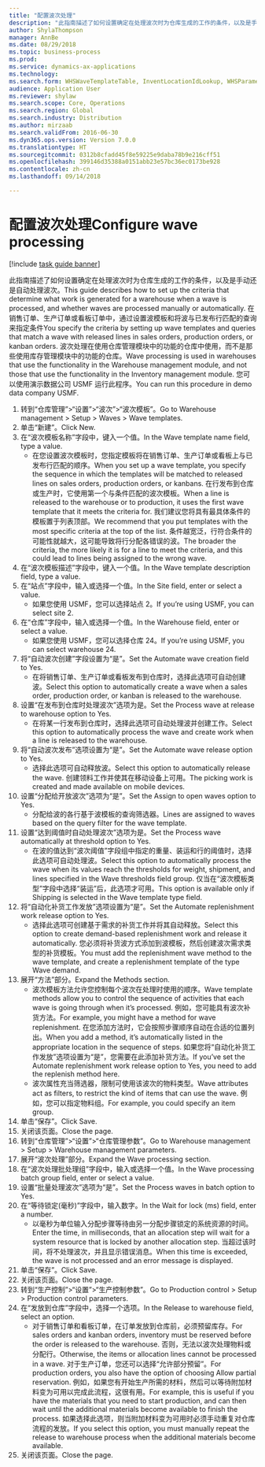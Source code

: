 ```yaml
--- 
title: "配置波次处理"
description: "此指南描述了如何设置确定在处理波次时为仓库生成的工作的条件，以及是手动还是自动处理波次。"
author: ShylaThompson
manager: AnnBe
ms.date: 08/29/2018
ms.topic: business-process
ms.prod: 
ms.service: dynamics-ax-applications
ms.technology: 
ms.search.form: WHSWaveTemplateTable, InventLocationIdLookup, WHSParameters, ProdParameters
audience: Application User
ms.reviewer: shylaw
ms.search.scope: Core, Operations
ms.search.region: Global
ms.search.industry: Distribution
ms.author: mirzaab
ms.search.validFrom: 2016-06-30
ms.dyn365.ops.version: Version 7.0.0
ms.translationtype: HT
ms.sourcegitcommit: 0312b8cfadd45f8e59225e9daba78b9e216cff51
ms.openlocfilehash: 399146d35388a0151abb23e57bc36ec0173be928
ms.contentlocale: zh-cn
ms.lasthandoff: 09/14/2018

---
```

# <a name="configure-wave-processing"></a><span data-ttu-id="791dc-103">配置波次处理</span><span class="sxs-lookup"><span data-stu-id="791dc-103">Configure wave processing</span></span>

[!include [task guide banner](../../includes/task-guide-banner.md)]

<span data-ttu-id="791dc-104">此指南描述了如何设置确定在处理波次时为仓库生成的工作的条件，以及是手动还是自动处理波次。</span><span class="sxs-lookup"><span data-stu-id="791dc-104">This guide describes how to set up the criteria that determine what work is generated for a warehouse when a wave is processed, and whether waves are processed manually or automatically.</span></span> <span data-ttu-id="791dc-105">在销售订单、生产订单或看板订单中，通过设置波模板和将波与已发布行匹配的查询来指定条件</span><span class="sxs-lookup"><span data-stu-id="791dc-105">You specify the criteria by setting up wave templates and queries that match a wave with released lines in sales orders, production orders, or kanban orders.</span></span> <span data-ttu-id="791dc-106">波次处理在使用仓库管理模块中的功能的仓库中使用，而不是那些使用库存管理模块中的功能的仓库。</span><span class="sxs-lookup"><span data-stu-id="791dc-106">Wave processing is used in warehouses that use the functionality in the Warehouse management module, and not those that use the functionality in the Inventory management module.</span></span> <span data-ttu-id="791dc-107">您可以使用演示数据公司 USMF 运行此程序。</span><span class="sxs-lookup"><span data-stu-id="791dc-107">You can run this procedure in demo data company USMF.</span></span>

1. <span data-ttu-id="791dc-108">转到“仓库管理”>“设置”>“波次”>“波次模板”。</span><span class="sxs-lookup"><span data-stu-id="791dc-108">Go to Warehouse management > Setup > Waves > Wave templates.</span></span>
2. <span data-ttu-id="791dc-109">单击“新建”。</span><span class="sxs-lookup"><span data-stu-id="791dc-109">Click New.</span></span>
3. <span data-ttu-id="791dc-110">在“波次模板名称”字段中，键入一个值。</span><span class="sxs-lookup"><span data-stu-id="791dc-110">In the Wave template name field, type a value.</span></span>
    * <span data-ttu-id="791dc-111">在您设置波次模板时，您指定模板将在销售订单、生产订单或看板上与已发布行匹配的顺序。</span><span class="sxs-lookup"><span data-stu-id="791dc-111">When you set up a wave template, you specify the sequence in which the templates will be matched to released lines on sales orders, production orders, or kanbans.</span></span> <span data-ttu-id="791dc-112">在行发布到仓库或生产时，它使用第一个与条件匹配的波次模板。</span><span class="sxs-lookup"><span data-stu-id="791dc-112">When a line is released to the warehouse or to production, it uses the first wave template that it meets the criteria for.</span></span> <span data-ttu-id="791dc-113">我们建议您将具有最具体条件的模板置于列表顶部。</span><span class="sxs-lookup"><span data-stu-id="791dc-113">We recommend that you put templates with the most specific criteria at the top of the list.</span></span> <span data-ttu-id="791dc-114">条件越宽泛，行符合条件的可能性就越大，这可能导致将行分配各错误的波。</span><span class="sxs-lookup"><span data-stu-id="791dc-114">The broader the criteria, the more likely it is for a line to meet the criteria, and this could lead to lines being assigned to the wrong wave.</span></span>  
4. <span data-ttu-id="791dc-115">在“波次模板描述”字段中，键入一个值。</span><span class="sxs-lookup"><span data-stu-id="791dc-115">In the Wave template description field, type a value.</span></span>
5. <span data-ttu-id="791dc-116">在“站点”字段中，输入或选择一个值。</span><span class="sxs-lookup"><span data-stu-id="791dc-116">In the Site field, enter or select a value.</span></span>
    * <span data-ttu-id="791dc-117">如果您使用 USMF，您可以选择站点 2。</span><span class="sxs-lookup"><span data-stu-id="791dc-117">If you’re using USMF, you can select site 2.</span></span>  
6. <span data-ttu-id="791dc-118">在“仓库”字段中，输入或选择一个值。</span><span class="sxs-lookup"><span data-stu-id="791dc-118">In the Warehouse field, enter or select a value.</span></span>
    * <span data-ttu-id="791dc-119">如果您使用 USMF，您可以选择仓库 24。</span><span class="sxs-lookup"><span data-stu-id="791dc-119">If you’re using USMF, you can select warehouse 24.</span></span>  
7. <span data-ttu-id="791dc-120">将“自动波次创建”字段设置为“是”。</span><span class="sxs-lookup"><span data-stu-id="791dc-120">Set the Automate wave creation field to Yes.</span></span>
    * <span data-ttu-id="791dc-121">在将销售订单、生产订单或看板发布到仓库时，选择此选项可自动创建波。</span><span class="sxs-lookup"><span data-stu-id="791dc-121">Select this option to automatically create a wave when a sales order, production order, or kanban is released to the warehouse.</span></span>  
8. <span data-ttu-id="791dc-122">设置“在发布到仓库时处理波次”选项为是。</span><span class="sxs-lookup"><span data-stu-id="791dc-122">Set the Process wave at release to warehouse option to Yes.</span></span> 
    * <span data-ttu-id="791dc-123">在将某一行发布到仓库时，选择此选项可自动处理波并创建工作。</span><span class="sxs-lookup"><span data-stu-id="791dc-123">Select this option to automatically process the wave and create work when a line is released to the warehouse.</span></span>  
9. <span data-ttu-id="791dc-124">将“自动波次发布”选项设置为“是”。</span><span class="sxs-lookup"><span data-stu-id="791dc-124">Set the Automate wave release option to Yes.</span></span> 
    * <span data-ttu-id="791dc-125">选择此选项可自动释放波。</span><span class="sxs-lookup"><span data-stu-id="791dc-125">Select this option to automatically release the wave.</span></span> <span data-ttu-id="791dc-126">创建领料工作并使其在移动设备上可用。</span><span class="sxs-lookup"><span data-stu-id="791dc-126">The picking work is created and made available on mobile devices.</span></span>  
10. <span data-ttu-id="791dc-127">设置“分配给开放波次”选项为“是”。</span><span class="sxs-lookup"><span data-stu-id="791dc-127">Set the Assign to open waves option to Yes.</span></span> 
    * <span data-ttu-id="791dc-128">分配给波的各行基于波模板的查询筛选器。</span><span class="sxs-lookup"><span data-stu-id="791dc-128">Lines are assigned to waves based on the query filter for the wave template.</span></span>  
11. <span data-ttu-id="791dc-129">设置“达到阈值时自动处理波次”选项为是。</span><span class="sxs-lookup"><span data-stu-id="791dc-129">Set the Process wave automatically at threshold option to Yes.</span></span> 
    * <span data-ttu-id="791dc-130">在波的值达到“波次阈值”字段组中指定的重量、装运和行的阈值时，选择此选项可自动处理波。</span><span class="sxs-lookup"><span data-stu-id="791dc-130">Select this option to automatically process the wave when its values reach the thresholds for weight, shipment, and lines specified in the Wave thresholds field group.</span></span> <span data-ttu-id="791dc-131">仅当在“波次模板类型”字段中选择“装运”后，此选项才可用。</span><span class="sxs-lookup"><span data-stu-id="791dc-131">This option is available only if Shipping is selected in the Wave template type field.</span></span>  
12. <span data-ttu-id="791dc-132">将“自动化补货工作发放”选项设置为“是”。</span><span class="sxs-lookup"><span data-stu-id="791dc-132">Set the Automate replenishment work release option to Yes.</span></span> 
    * <span data-ttu-id="791dc-133">选择此选项可创建基于需求的补货工作并将其自动释放。</span><span class="sxs-lookup"><span data-stu-id="791dc-133">Select this option to create demand-based replenishment work and release it automatically.</span></span> <span data-ttu-id="791dc-134">您必须将补货波方式添加到波模板，然后创建波次需求类型的补货模板。</span><span class="sxs-lookup"><span data-stu-id="791dc-134">You must add the replenishment wave method to the wave template, and create a replenishment template of the type Wave demand.</span></span>  
13. <span data-ttu-id="791dc-135">展开“方法”部分。</span><span class="sxs-lookup"><span data-stu-id="791dc-135">Expand the Methods section.</span></span>
    * <span data-ttu-id="791dc-136">波次模板方法允许您控制每个波次在处理时使用的顺序。</span><span class="sxs-lookup"><span data-stu-id="791dc-136">Wave template methods allow you to control the sequence of activities that each wave is going through when it’s processed.</span></span> <span data-ttu-id="791dc-137">例如，您可能具有波次补货方法。</span><span class="sxs-lookup"><span data-stu-id="791dc-137">For example, you might have a method for wave replenishment.</span></span> <span data-ttu-id="791dc-138">在您添加方法时，它会按照步骤顺序自动在合适的位置列出。</span><span class="sxs-lookup"><span data-stu-id="791dc-138">When you add a method, it’s automatically listed in the appropriate location in the sequence of steps.</span></span> <span data-ttu-id="791dc-139">如果您将“自动化补货工作发放”选项设置为“是”，您需要在此添加补货方法。</span><span class="sxs-lookup"><span data-stu-id="791dc-139">If you’ve set the Automate replenishment work release option to Yes, you need to add the replenish method here.</span></span>  
    * <span data-ttu-id="791dc-140">波次属性充当筛选器，限制可使用该波次的物料类型。</span><span class="sxs-lookup"><span data-stu-id="791dc-140">Wave attributes act as filters, to restrict the kind of items that can use the wave.</span></span> <span data-ttu-id="791dc-141">例如，您可以指定物料组。</span><span class="sxs-lookup"><span data-stu-id="791dc-141">For example, you could specify an item group.</span></span>  
14. <span data-ttu-id="791dc-142">单击“保存”。</span><span class="sxs-lookup"><span data-stu-id="791dc-142">Click Save.</span></span>
15. <span data-ttu-id="791dc-143">关闭该页面。</span><span class="sxs-lookup"><span data-stu-id="791dc-143">Close the page.</span></span>
16. <span data-ttu-id="791dc-144">转到“仓库管理”>“设置”>“仓库管理参数”。</span><span class="sxs-lookup"><span data-stu-id="791dc-144">Go to Warehouse management > Setup > Warehouse management parameters.</span></span>
17. <span data-ttu-id="791dc-145">展开“波次处理”部分。</span><span class="sxs-lookup"><span data-stu-id="791dc-145">Expand the Wave processing section.</span></span>
18. <span data-ttu-id="791dc-146">在“波次处理批处理组”字段中，输入或选择一个值。</span><span class="sxs-lookup"><span data-stu-id="791dc-146">In the Wave processing batch group field, enter or select a value.</span></span>
19. <span data-ttu-id="791dc-147">设置“批量处理波次”选项为“是”。</span><span class="sxs-lookup"><span data-stu-id="791dc-147">Set the Process waves in batch option to Yes.</span></span>
20. <span data-ttu-id="791dc-148">在“等待锁定(毫秒)”字段中，输入数字。</span><span class="sxs-lookup"><span data-stu-id="791dc-148">In the Wait for lock (ms) field, enter a number.</span></span>
    * <span data-ttu-id="791dc-149">以毫秒为单位输入分配步骤等待由另一分配步骤锁定的系统资源的时间。</span><span class="sxs-lookup"><span data-stu-id="791dc-149">Enter the time, in milliseconds, that an allocation step will wait for a system resource that is locked by another allocation step.</span></span> <span data-ttu-id="791dc-150">当超过该时间，将不处理波次，并且显示错误消息。</span><span class="sxs-lookup"><span data-stu-id="791dc-150">When this time is exceeded, the wave is not processed and an error message is displayed.</span></span>  
21. <span data-ttu-id="791dc-151">单击“保存”。</span><span class="sxs-lookup"><span data-stu-id="791dc-151">Click Save.</span></span>
22. <span data-ttu-id="791dc-152">关闭该页面。</span><span class="sxs-lookup"><span data-stu-id="791dc-152">Close the page.</span></span>
23. <span data-ttu-id="791dc-153">转到“生产控制”>“设置”>“生产控制参数”。</span><span class="sxs-lookup"><span data-stu-id="791dc-153">Go to Production control > Setup > Production control parameters.</span></span>
24. <span data-ttu-id="791dc-154">在“发放到仓库”字段中，选择一个选项。</span><span class="sxs-lookup"><span data-stu-id="791dc-154">In the Release to warehouse field, select an option.</span></span>
    * <span data-ttu-id="791dc-155">对于销售订单和看板订单，在订单发放到仓库前，必须预留库存。</span><span class="sxs-lookup"><span data-stu-id="791dc-155">For sales orders and kanban orders, inventory must be reserved before the order is released to the warehouse.</span></span> <span data-ttu-id="791dc-156">否则，无法以波次处理物料或分配行。</span><span class="sxs-lookup"><span data-stu-id="791dc-156">Otherwise, the items or allocation lines cannot be processed in a wave.</span></span> <span data-ttu-id="791dc-157">对于生产订单，您还可以选择“允许部分预留”。</span><span class="sxs-lookup"><span data-stu-id="791dc-157">For production orders, you also have the option of choosing Allow partial reservation.</span></span> <span data-ttu-id="791dc-158">例如，如果您有开始生产所需的材料，然后可以等待附加材料变为可用以完成此流程，这很有用。</span><span class="sxs-lookup"><span data-stu-id="791dc-158">For example, this is useful if you have the materials that you need to start production, and can then wait until the additional materials become available to finish the process.</span></span> <span data-ttu-id="791dc-159">如果选择此选项，则当附加材料变为可用时必须手动重复对仓库流程的发放。</span><span class="sxs-lookup"><span data-stu-id="791dc-159">If you select this option, you must manually repeat the release to warehouse process when the additional materials become available.</span></span>  
25. <span data-ttu-id="791dc-160">关闭该页面。</span><span class="sxs-lookup"><span data-stu-id="791dc-160">Close the page.</span></span>


